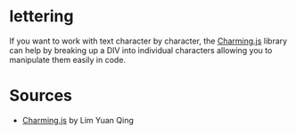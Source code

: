 # lettering

If you want to work with text character by character, the [Charming.js](https://github.com/yuanqing/charming) library can help by breaking up a DIV into individual characters allowing you to manipulate them easily in code.

# Sources

- [Charming.js](https://github.com/yuanqing/charming) by Lim Yuan Qing
